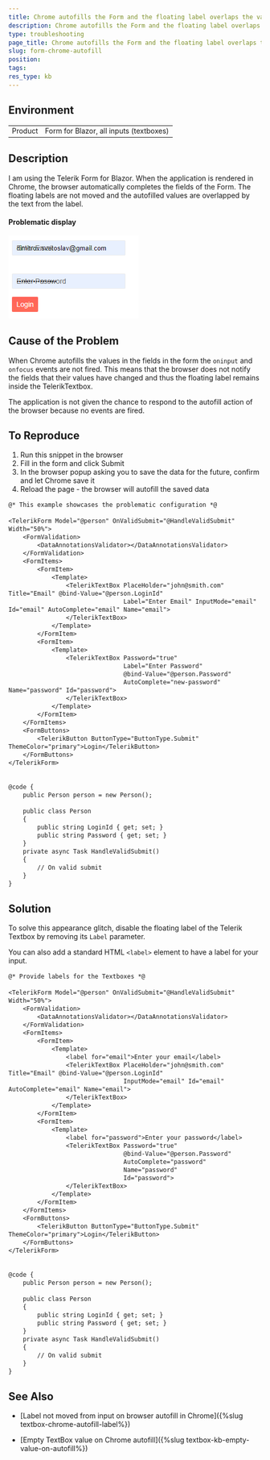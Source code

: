 ```yaml
---
title: Chrome autofills the Form and the floating label overlaps the values
description: Chrome autofills the Form and the floating label overlaps the values.
type: troubleshooting
page_title: Chrome autofills the Form and the floating label overlaps the values
slug: form-chrome-autofill
position: 
tags: 
res_type: kb
---
```


## Environment
<table>
	<tbody>
		<tr>
			<td>Product</td>
			<td>Form for Blazor, all inputs (textboxes)</td>
		</tr>
	</tbody>
</table>

## Description

I am using the Telerik Form for Blazor. When the application is rendered in Chrome, the browser automatically completes the fields of the Form. The floating labels are not moved and the autofilled values are overlapped by the text from the label.

#### Problematic display

![](images/problematic-example-chrome-form-autofill.png)

## Cause of the Problem

When Chrome autofills the values in the fields in the form the `oninput` and `onfocus` events are not fired. This means that the browser does not notify the fields that their values have changed and thus the floating label remains inside the TelerikTextbox. 

The application is not given the chance to respond to the autofill action of the browser because no events are fired.

## To Reproduce

1. Run this snippet in the browser
2. Fill in the form and click Submit
3. In the browser popup asking you to save the data for the future, confirm and let Chrome save it
4. Reload the page - the browser will autofill the saved data

````CSHTML
@* This example showcases the problematic configuration *@ 

<TelerikForm Model="@person" OnValidSubmit="@HandleValidSubmit" Width="50%">
    <FormValidation>
        <DataAnnotationsValidator></DataAnnotationsValidator>
    </FormValidation>
    <FormItems>
        <FormItem>
            <Template>
                <TelerikTextBox PlaceHolder="john@smith.com" Title="Email" @bind-Value="@person.LoginId"
                                Label="Enter Email" InputMode="email" Id="email" AutoComplete="email" Name="email">
                </TelerikTextBox>
            </Template>
        </FormItem>
        <FormItem>
            <Template>
                <TelerikTextBox Password="true"
                                Label="Enter Password"
                                @bind-Value="@person.Password"
                                AutoComplete="new-password" Name="password" Id="password">
                </TelerikTextBox>
            </Template>
        </FormItem>
    </FormItems>
    <FormButtons>
        <TelerikButton ButtonType="ButtonType.Submit" ThemeColor="primary">Login</TelerikButton>
    </FormButtons>
</TelerikForm>


@code {
    public Person person = new Person();

    public class Person
    {
        public string LoginId { get; set; }
        public string Password { get; set; }
    }
    private async Task HandleValidSubmit()
    {
        // On valid submit
    }
}
````

## Solution


To solve this appearance glitch, disable the floating label of the Telerik Textbox by removing its `Label` parameter.

You can also add a standard HTML `<label>` element to have a label for your input.

````CSHTML
@* Provide labels for the Textboxes *@

<TelerikForm Model="@person" OnValidSubmit="@HandleValidSubmit" Width="50%">
    <FormValidation>
        <DataAnnotationsValidator></DataAnnotationsValidator>
    </FormValidation>
    <FormItems>
        <FormItem>
            <Template>
                <label for="email">Enter your email</label>
                <TelerikTextBox PlaceHolder="john@smith.com" Title="Email" @bind-Value="@person.LoginId"
                                InputMode="email" Id="email" AutoComplete="email" Name="email">
                </TelerikTextBox>
            </Template>
        </FormItem>
        <FormItem>
            <Template>
                <label for="password">Enter your password</label>
                <TelerikTextBox Password="true"
                                @bind-Value="@person.Password"
                                AutoComplete="password" 
                                Name="password" 
                                Id="password">
                </TelerikTextBox>
            </Template>
        </FormItem>
    </FormItems>
    <FormButtons>
        <TelerikButton ButtonType="ButtonType.Submit" ThemeColor="primary">Login</TelerikButton>
    </FormButtons>
</TelerikForm>


@code {
    public Person person = new Person();

    public class Person
    {
        public string LoginId { get; set; }
        public string Password { get; set; }
    }
    private async Task HandleValidSubmit()
    {
        // On valid submit
    }
}
````

## See Also

* [Label not moved from input on browser autofill in Chrome]({%slug textbox-chrome-autofill-label%})

* [Empty TextBox value on Chrome autofill]({%slug textbox-kb-empty-value-on-autofill%})